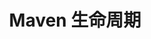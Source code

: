 ---
layout: post
title: Maven 生命周期
categories: [Maven]
description: 
keywords: Maven 生命周期.md
mermaid: false
sequence: false
flow: false
mathjax: false
mindmap: false
mindmap2: false
---
